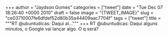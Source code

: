 
+++
author = "Jaydson Gomes"
categories = ["tweet"]
date = "Tue Dec 07 18:26:40 +0000 2010"
draft = false
image = "{TWEET_IMAGE}"
slug = "ce03710007fe6dfdef52d80b35a44409aac7704f"
tags = ["tweet"]
title = """RT @ubuntudicas: Daqui al..."""
+++
RT @ubuntudicas: Daqui alguns minutos, o Google vai lançar algo. O q será?
